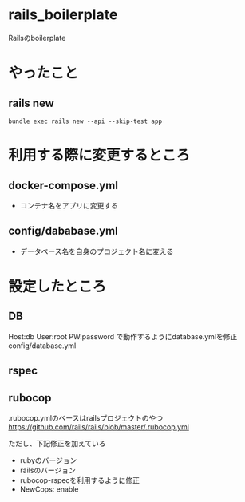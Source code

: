 # rails_boilerplate
Railsのboilerplate

# やったこと
## rails new
`bundle exec rails new --api --skip-test app`

# 利用する際に変更するところ
## docker-compose.yml
- コンテナ名をアプリに変更する
## config/dababase.yml
- データベース名を自身のプロジェクト名に変える

# 設定したところ
## DB
Host:db
User:root
PW:password
で動作するようにdatabase.ymlを修正
config/database.yml

## rspec

## rubocop
.rubocop.ymlのベースはrailsプロジェクトのやつ
https://github.com/rails/rails/blob/master/.rubocop.yml

ただし、下記修正を加えている
- rubyのバージョン
- railsのバージョン
- rubocop-rspecを利用するように修正
- NewCops: enable
